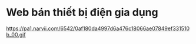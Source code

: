 # Web bán thiết bị điện gia dụng

https://pa1.narvii.com/6542/0af180da4997d6a476c18066ae07849ef331510b_00.gif
